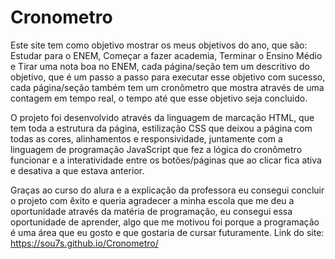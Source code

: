 # Cronometro
Este site tem como objetivo mostrar os meus objetivos do ano, que são: Estudar para o ENEM, Começar a fazer academia, Terminar o Ensino Médio e Tirar uma nota boa no ENEM, cada página/seção tem um descritivo do objetivo, que é um passo a passo para executar esse objetivo com sucesso, cada página/seção também tem um cronômetro que mostra através de uma contagem em tempo real, o tempo até que esse objetivo seja concluido.

O projeto foi desenvolvido através da linguagem de marcação HTML, que tem toda a estrutura da página, estilização CSS que deixou a página com todas as cores, alinhamentos e responsividade, juntamente com a linguagem de programação JavaScript que fez a lógica do cronômetro funcionar e a interatividade entre os botões/páginas que ao clicar fica ativa e desativa a que estava anterior.

Graças ao curso do alura e a explicação da professora eu consegui concluir o projeto com êxito e queria agradecer a minha escola que me deu a oportunidade através da matéria de programação, eu consegui essa oportunidade de aprender, algo que me motivou foi porque a programação é uma área que eu gosto e que gostaria de cursar futuramente.
Link do site: https://sou7s.github.io/Cronometro/

